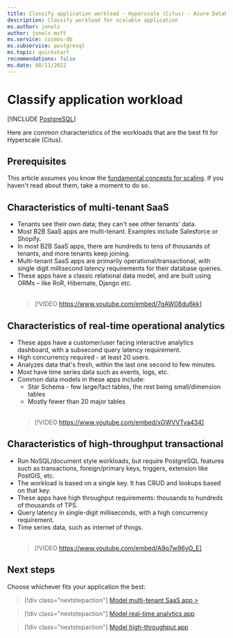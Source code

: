 ```yaml
---
title: Classify application workload - Hyperscale (Citus) - Azure Database for PostgreSQL
description: Classify workload for scalable application
ms.author: jonels
author: jonels-msft
ms.service: cosmos-db
ms.subservice: postgresql
ms.topic: quickstart
recommendations: false
ms.date: 08/11/2022
---
```


# Classify application workload

[!INCLUDE [PostgreSQL](../includes/appliesto-postgresql.md)]

Here are common characteristics of the workloads that are the best fit for
Hyperscale (Citus).

## Prerequisites

This article assumes you know the [fundamental concepts for
scaling](quickstart-build-scalable-apps-concepts.md). If you haven't read about
them, take a moment to do so.

## Characteristics of multi-tenant SaaS

* Tenants see their own data; they can't see other tenants' data.
* Most B2B SaaS apps are multi-tenant. Examples include Salesforce or Shopify.
* In most B2B SaaS apps, there are hundreds to tens of thousands of tenants, and
  more tenants keep joining.
* Multi-tenant SaaS apps are primarily operational/transactional, with single
  digit millisecond latency requirements for their database queries.
* These apps have a classic relational data model, and are built using ORMs –
  like RoR, Hibernate, Django etc.
  <br><br>
  > [!VIDEO https://www.youtube.com/embed/7gAW08du6kk]

## Characteristics of real-time operational analytics

* These apps have a customer/user facing interactive analytics dashboard, with
  a subsecond query latency requirement.
* High concurrency required - at least 20 users.
* Analyzes data that's fresh, within the last one second to few minutes.
* Most have time series data such as events, logs, etc.
* Common data models in these apps include:
	* Star Schema - few large/fact tables, the rest being small/dimension tables
	* Mostly fewer than 20 major tables
  <br><br>
  > [!VIDEO https://www.youtube.com/embed/xGWVVTva434]

## Characteristics of high-throughput transactional

* Run NoSQL/document style workloads, but require PostgreSQL features such as
  transactions, foreign/primary keys, triggers, extension like PostGIS, etc.
* The workload is based on a single key. It has CRUD and lookups based on that
  key.
* These apps have high throughput requirements: thousands to hundreds of thousands of
  TPS.
* Query latency in single-digit milliseconds, with a high concurrency
  requirement.
* Time series data, such as internet of things.
  <br><br>
  > [!VIDEO https://www.youtube.com/embed/A9q7w96yO_E]

## Next steps

Choose whichever fits your application the best:

> [!div class="nextstepaction"]
> [Model multi-tenant SaaS app >](quickstart-build-scalable-apps-model-multi-tenant.md)

> [!div class="nextstepaction"]
> [Model real-time analytics app](quickstart-build-scalable-apps-model-real-time.md)

> [!div class="nextstepaction"]
> [Model high-throughput app](quickstart-build-scalable-apps-model-high-throughput.md)
